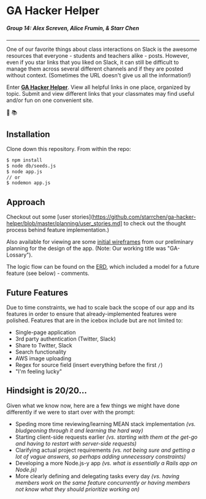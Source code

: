 # GA Hacker Helper
##### Group 14: Alex Screven, Alice Frumin, & Starr Chen
---

One of our favorite things about class interactions on Slack is the awesome resources that everyone - students and teachers alike - posts. However, even if you star links that you liked on Slack, it can still be difficult to manage them across several different channels and if they are posted without context. (Sometimes the URL doesn't give us all the information!)

Enter [**GA Hacker Helper**](http://ga-hacker-helper.herokuapp.com). View all helpful links in one place, organized by topic. Submit and view different links that your classmates may find useful and/or fun on one convenient site.

:100:
:books:

## Installation
Clone down this repository. From within the repo:

```bash
$ npm install
$ node db/seeds.js
$ node app.js
// or
$ nodemon app.js
```

## Approach

Checkout out some [user stories](https://github.com/starrchen/ga-hacker-helper/blob/master/planning/user_stories.md] to check out the thought process behind feature implementation.)

Also available for viewing are some [initial wireframes](https://github.com/starrchen/ga-hacker-helper/blob/master/planning/wireframes.jpg) from our preliminary planning for the design of the app.
(Note: Our working title was "GA-Lossary").

The logic flow can be found on the [ERD](https://github.com/starrchen/ga-hacker-helper/blob/master/planning/ERD.png), which included a model for a future feature (see below) - comments.

## Future Features

Due to time constraints, we had to scale back the scope of our app and its features in order to ensure that already-implemented features were polished. Features that are in the icebox include but are not limited to:
* Single-page application
* 3rd party authentication (Twitter, Slack)
* Share to Twitter, Slack
* Search functionality
* AWS image uploading
* Regex for source field (insert everything before the first `/`)
* "I'm feeling lucky"

## Hindsight is 20/20...

Given what we know now, here are a few things we might have done differently if we were to start over with the prompt:
* Speding more time reviewing/learning MEAN stack implementation _(vs. bludgeoning through it and learning the hard way)_
* Starting client-side requests earlier _(vs. starting with them at the get-go and having to restart with server-side requests)_
* Clarifying actual project requirements _(vs. not being sure and getting a lot of vague answers, so perhaps adding unnecessary constraints)_
* Developing a more Node.js-y app _(vs. what is essentially a Rails app on Node.js)_
* More clearly defining and delegating tasks every day _(vs. having members work on the same feature concurrently or having members not know what they should prioritize working on)_
